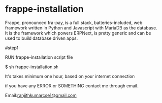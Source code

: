 # frappe-installation
Frappe, pronounced fra-pay, is a full stack, batteries-included, web framework written in Python and Javascript with MariaDB as the database. It is the framework which powers ERPNext, is pretty generic and can be used to build database driven apps.


#step1:

RUN frappe-installation script file

$ sh frappe-installation.sh

It's takes minimum one hour, based on your internet connection

if you have any ERROR or SOMETHING contact me through email.

Email:ranjithkumarcse1@gmail.com
